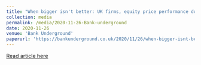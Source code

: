 ```yaml
---
title: "When bigger isn't better: UK firms‚ equity price performance during the Covid-19 pandemic"
collection: media
permalink: /media/2020-11-26-Bank-underground
date: 2020-11-26
venue: 'Bank Underground'
paperurl: 'https://bankunderground.co.uk/2020/11/26/when-bigger-isnt-better-uk-firms-equity-price-performance-during-the-covid-19-pandemic/'
---
```


<a href='https://bankunderground.co.uk/2020/11/26/when-bigger-isnt-better-uk-firms-equity-price-performance-during-the-covid-19-pandemic/'>Read article here</a>
